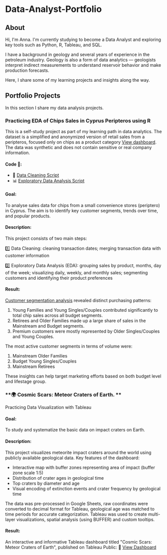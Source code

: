 # Data-Analyst-Portfolio
## About

Hi, I'm Anna. I'm currently studying to become a Data Analyst and exploring key tools such as Python, R, Tableau, and SQL.

I have a background in geology and several years of experience in the petroleum industry. Geology is also a form of data analytics — geologists interpret indirect measurements to understand reservoir behavior and make production forecasts.

Here, I share some of my learning projects and insights along the way.

## Portfolio Projects
In this section I share my data analysis projects.

### Practicing EDA of Chips Sales in Cyprus Peripteros using R
This is a self-study project as part of my learning path in data analytics. The dataset is a simplified and anonymized version of retail sales from a peripteros, focused only on chips as a product category [View dashboard](https://public.tableau.com/views/SalesofchipsinPeriptero/SalesofchipsinPeriptero?:language=en-GB&:sid=&:redirect=auth&:display_count=n&:origin=viz_share_link). 
The data was synthetic and does not contain sensitive or real company information.

#### **Code 🔗:** 
- 🧹 [Data Cleaning Script](1_Clean_Data.R)
- 📊 [Exploratory Data Analysis Script](2_EDA.R)
#### **Goal:** 
To analyse sales data for chips from a small convenience stores (periptero) in Cyprus. The aim is to identify key customer segments, trends over time, and popular products.
#### **Description:** 
This project consists of two main steps:

1️⃣ Data Cleaning: cleaning transaction dates; merging transaction data with customer information

2️⃣ Exploratory Data Analysis (EDA): grouping sales by product, months, day of the week; visualizing daily, weekly, and monthly sales; segmenting customers and identifying their product preferences

#### **Result:**
[Customer segmentation analysis](/pics/Customer_Segments.png) revealed distinct purchasing patterns:

1. Young Families and Young Singles/Couples contributed significantly to total chip sales across all budget segments.
2. Retirees and Older Families made up a large share of sales in the Mainstream and Budget segments.
3. Premium customers were mostly represented by Older Singles/Couples and Young Couples.

The most active customer segments in terms of volume were:
1. Mainstream Older Families
2. Budget Young Singles/Couples
3. Mainstream Retirees

These insights can help target marketing efforts based on both budget level and lifestage group.


### **🌍 Cosmic Scars: Meteor Craters of Earth. **
Practicing Data Visualization with Tableau

#### **Goal:** 
To study and systematize the basic data on impact craters on Earth.

#### **Description:** 
This project visualizes meteorite impact craters around the world using publicly available geological data. Key features of the dashboard:
- Interactive map with buffer zones representing area of impact (buffer zone scale 1:5)
- Distribution of crater ages in geological time
- Top craters by diameter and age
- Visual encoding of extinction events and crater frequency by geological time

The data was pre-processed in Google Sheets, raw coordinates were converted to decimal format for Tableau, geological age was matched to time periods for accurate categorization. Tableau was used to create multi-layer visualizations, spatial analysis (using BUFFER) and custom tooltips.

#### **Result:**
An interactive and informative Tableau dashboard titled "Cosmic Scars: Meteor Craters of Earth", published on Tableau Public:
🔗 [View Dashboard](https://public.tableau.com/views/CosmicScarsMeteorCratersofEarth/CosmicScarsMeteorCratersofEarth?:language=en-GB&:sid=0D1BD2FAE6394E04ADE13A8CD017CD21-0:0&:redirect=auth&:display_count=n&:origin=viz_share_link)
